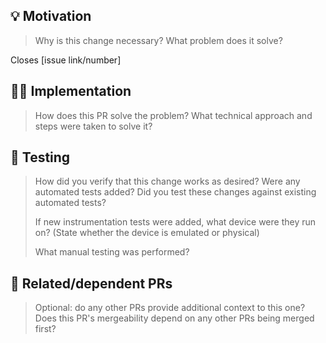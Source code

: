 [//]: # (Adapted from this example PR template: https://gist.github.com/braddotcoffee/f0304bedfe21d8e9ebd60bee7c3986ca)

## 💡 Motivation
> Why is this change necessary? What problem does it solve?

Closes [issue link/number]

## 🧑‍💻 Implementation
> How does this PR solve the problem? What technical approach and steps were taken to solve it?

## 🧪 Testing
> How did you verify that this change works as desired? Were any automated tests added? Did you test these changes against existing automated tests?
> 
> If new instrumentation tests were added, what device were they run on? (State whether the device is emulated or physical)
> 
> What manual testing was performed?

## 🔗 Related/dependent PRs
> Optional: do any other PRs provide additional context to this one? Does this PR's mergeability depend on any other PRs being merged first?